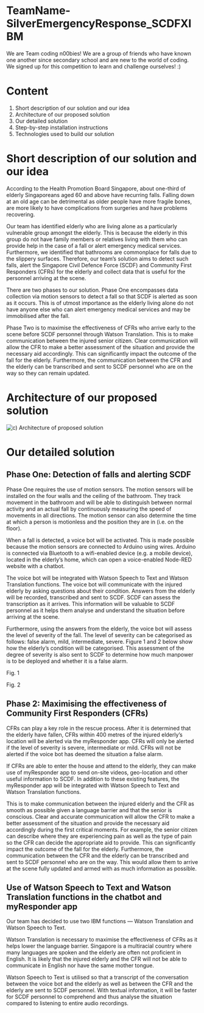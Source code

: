 # TeamName-SilverEmergencyResponse_SCDFXIBM
We are Team coding n00bies! We are a group of friends who have known one another since secondary school and are new to the world of coding. We signed up for this competition to learn and challenge ourselves! :) 

# **Content**
1. Short description of our solution and our idea
2. Architecture of our proposed solution
3. Our detailed solution
4. Step-by-step installation instructions
5. Technologies used to build our solution

# **Short description of our solution and our idea**
According to the Health Promotion Board Singapore, about one-third of elderly Singaporeans aged 60 and above have recurring falls. Falling down at an old age can be detrimental as older people have more fragile bones, are more likely to have complications from surgeries and have problems recovering. 

Our team has identified elderly who are living alone as a particularly vulnerable group amongst the elderly. This is because the elderly in this group do not have family members or relatives living with them who can provide help in the case of a fall or alert emergency medical services. Furthermore, we identified that bathrooms are commonplace for falls due to the slippery surfaces. Therefore, our team’s solution aims to detect such falls, alert the Singapore Civil Defence Force (SCDF) and Community First Responders (CFRs) for the elderly and collect data that is useful for the personnel arriving at the scene. 

There are two phases to our solution. Phase One encompasses data collection via motion sensors to detect a fall so that SCDF is alerted as soon as it occurs. This is of utmost importance as the elderly living alone do not have anyone else who can alert emergency medical services and may be immobilised after the fall.  

Phase Two is to maximise the effectiveness of CFRs who arrive early to the scene before SCDF personnel through Watson Translation. This is to make communication between the injured senior citizen. Clear communication will allow the CFR to make a better assessment of the situation and provide the necessary aid accordingly. This can significantly impact the outcome of the fall for the elderly. Furthermore, the communication between the CFR and the elderly can be transcribed and sent to SCDF personnel who are on the way so they can remain updated. 

# **Architecture of our proposed solution**
![c) Architecture of proposed solution](https://user-images.githubusercontent.com/65325165/84586919-b88a2f00-ae4d-11ea-90a6-6a57b742db6c.jpg)

# **Our detailed solution**
## **Phase One: Detection of falls and alerting SCDF**

Phase One requires the use of motion sensors. The motion sensors will be installed on the four walls and the ceiling of the bathroom. They track movement in the bathroom and will be able to distinguish between normal activity and an actual fall by continuously measuring the speed of movements in all directions. The motion sensor can also determine the time at which a person is motionless and the position they are in (i.e. on the floor). 

When a fall is detected, a voice bot will be activated. This is made possible because the motion sensors are connected to Arduino using wires. Arduino is connected via Bluetooth to a wifi-enabled device (e.g. a mobile device), located in the elderly’s home, which can open a voice-enabled Node-RED website with a chatbot. 

The voice bot will be integrated with Watson Speech to Text and Watson Translation functions. The voice bot will communicate with the injured elderly by asking questions about their condition. Answers from the elderly will be recorded, transcribed and sent to SCDF. SCDF can assess the transcription as it arrives. This information will be valuable to SCDF personnel as it helps them analyse and understand the situation before arriving at the scene. 

Furthermore, using the answers from the elderly, the voice bot will assess the level of severity of the fall. The level of severity can be categorised as follows: false alarm, mild, intermediate, severe. Figure 1 and 2 below show how the elderly’s condition will be categorised. This assessment of the degree of severity is also sent to SCDF to determine how much manpower is to be deployed and whether it is a false alarm. 



Fig. 1



Fig. 2 




## **Phase 2: Maximising the effectiveness of Community First Responders (CFRs)** 

CFRs can play a key role in the rescue process. After it is determined that the elderly have fallen, CFRs within 400 metres of the injured elderly’s location will be alerted via the myResponder app. CFRs will only be alerted if the level of severity is severe, intermediate or mild. CFRs will not be alerted if the voice bot has deemed the situation a false alarm. 

If CFRs are able to enter the house and attend to the elderly, they can make use of myResponder app to send on-site videos, geo-location and other useful information to SCDF. In addition to these existing features, the myResponder app will be integrated with Watson Speech to Text and Watson Translation functions. 

This is to make communication between the injured elderly and the CFR as smooth as possible given a language barrier and that the senior is conscious. Clear and accurate communication will allow the CFR to make a better assessment of the situation and provide the necessary aid accordingly during the first critical moments. For example, the senior citizen can describe where they are experiencing pain as well as the type of pain so the CFR can decide the appropriate aid to provide. This can significantly impact the outcome of the fall for the elderly. Furthermore, the communication between the CFR and the elderly can be transcribed and sent to SCDF personnel who are on the way. This would allow them to arrive at the scene fully updated and armed with as much information as possible. 

## **Use of Watson Speech to Text and Watson Translation functions in the chatbot and myResponder app**

Our team has decided to use two IBM functions ― Watson Translation and Watson Speech to Text. 

Watson Translation is necessary to maximise the effectiveness of CFRs as it helps lower the language barrier. Singapore is a multiracial country where many languages are spoken and the elderly are often not proficient in English. It is likely that the injured elderly and the CFR will not be able to communicate in English nor have the same mother tongue. 

Watson Speech to Text is utilised so that a transcript of the conversation between the voice bot and the elderly as well as between the CFR and the elderly are sent to SCDF personnel. With textual information, it will be faster for SCDF personnel to comprehend and thus analyse the situation compared to listening to entire audio recordings. 

